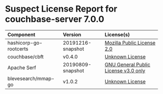 
Suspect License Report for couchbase-server 7.0.0
=================================================

|Component|Version|License(s)|
| :--- | :--- | :--- |
|hashicorp-go-rootcerts|20191216-snapshot|[Mozilla Public License 2.0](../../license-data/ce3dd63e-c569-4cea-986a-46bc5efe9896.txt)|
|couchbase/cbft|v0.4.0|[Unknown License](../../license-data/00000000-0010-0000-0000-000000000000.txt)|
|Apache Serf|20190809-snapshot|[GNU General Public License v3.0 only](../../license-data/f5135f7b-f17e-473a-839b-3ea12860f761.txt)|
|blevesearch/mmap-go|v1.0.2|[Unknown License](../../license-data/00000000-0010-0000-0000-000000000000.txt)|
